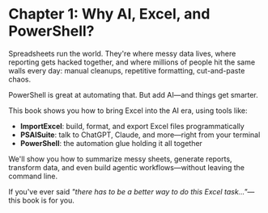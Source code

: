 # Chapter 1: Why AI, Excel, and PowerShell?

Spreadsheets run the world. They're where messy data lives, where reporting gets hacked together, and where millions of people hit the same walls every day: manual cleanups, repetitive formatting, cut-and-paste chaos.

PowerShell is great at automating that. But add AI—and things get smarter.

This book shows you how to bring Excel into the AI era, using tools like:
- **ImportExcel**: build, format, and export Excel files programmatically
- **PSAISuite**: talk to ChatGPT, Claude, and more—right from your terminal
- **PowerShell**: the automation glue holding it all together

We'll show you how to summarize messy sheets, generate reports, transform data, and even build agentic workflows—without leaving the command line.

If you've ever said *"there has to be a better way to do this Excel task..."*—this book is for you.
